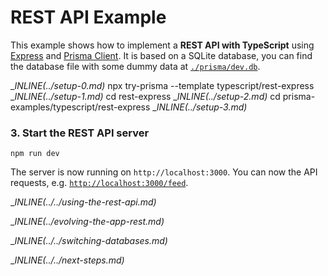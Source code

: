 # REST API Example

This example shows how to implement a **REST API with TypeScript** using [Express](https://expressjs.com/) and [Prisma Client](https://www.prisma.io/docs/concepts/components/prisma-client). It is based on a SQLite database, you can find the database file with some dummy data at [`./prisma/dev.db`](./prisma/dev.db).

__INLINE(../_setup-0.md)__
npx try-prisma --template typescript/rest-express
__INLINE(../_setup-1.md)__
cd rest-express
__INLINE(../_setup-2.md)__
cd prisma-examples/typescript/rest-express
__INLINE(../_setup-3.md)__

### 3. Start the REST API server

```
npm run dev
```

The server is now running on `http://localhost:3000`. You can now the API requests, e.g. [`http://localhost:3000/feed`](http://localhost:3000/feed).

__INLINE(../../_using-the-rest-api.md)__

__INLINE(../_evolving-the-app-rest.md)__

__INLINE(../../_switching-databases.md)__

__INLINE(../../_next-steps.md)__